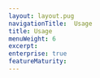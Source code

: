 ```yaml
---
layout: layout.pug
navigationTitle:  Usage
title: Usage
menuWeight: 6
excerpt:
enterprise: true
featureMaturity:
---
```





